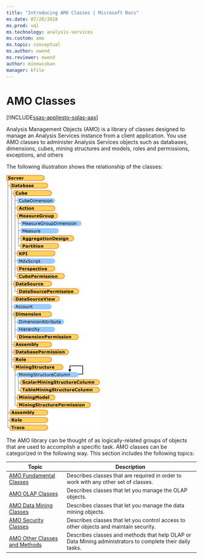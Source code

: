 ```yaml
---
title: "Introducing AMO Classes | Microsoft Docs"
ms.date: 07/20/2018
ms.prod: sql
ms.technology: analysis-services
ms.custom: amo
ms.topic: conceptual
ms.author: owend
ms.reviewer: owend
author: minewiskan
manager: kfile
---
```

# AMO Classes

[!INCLUDE[ssas-appliesto-sqlas-aas](../../includes/ssas-appliesto-sqlas-aas.md)]

  Analysis Management Objects (AMO) is a library of classes designed to manage an Analysis Services instance from a client application. You use AMO classes to administer Analysis Services objects such as databases, dimensions, cubes, mining structures and models, roles and permissions, exceptions, and others  
  
 The following illustration shows the relationship of the classes:  
  
 ![Classes reviewed in AMO conceptual topics](media/amo-reviewedclasses.gif)  
  
 The AMO library can be thought of as logically-related groups of objects that are used to accomplish a specific task. AMO classes can be categorized in the following way. This section includes the following topics:  
  
|Topic|Description|  
|-----------|-----------------|  
|[AMO Fundamental Classes](amo-fundamental-classes.md)|Describes classes that are required in order to work with any other set of classes.|  
|[AMO OLAP Classes](amo-olap-classes.md)|Describes classes that let you manage the OLAP objects.|  
|[AMO Data Mining Classes](amo-data-mining-classes.md)|Describes classes that let you manage the data mining objects.|  
|[AMO Security Classes](amo-security-classes.md)|Describes classes that let you control access to other objects and maintain security.|  
|[AMO Other Classes and Methods](amo-other-classes-and-methods.md)|Describes classes and methods that help OLAP or Data Mining administrators to complete their daily tasks.|  
  
  
  

